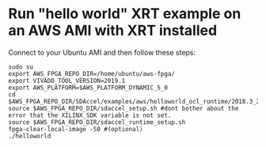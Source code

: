 # Run "hello world" XRT example on an AWS AMI with XRT installed

Connect to your Ubuntu AMI and then follow these steps:
````
sudo su
export AWS_FPGA_REPO_DIR=/home/ubuntu/aws-fpga/
export VIVADO_TOOL_VERSION=2019.1
export AWS_PLATFORM=$AWS_PLATFORM_DYNAMIC_5_0 
cd $AWS_FPGA_REPO_DIR/SDAccel/examples/aws/helloworld_ocl_runtime/2018.3_2019.1/
source $AWS_FPGA_REPO_DIR/sdaccel_setup.sh #dont bother about the error that the XILINX_SDK variable is not set.
source $AWS_FPGA_REPO_DIR/sdaccel_runtime_setup.sh
fpga-clear-local-image -S0 #(optional)
./helloworld







